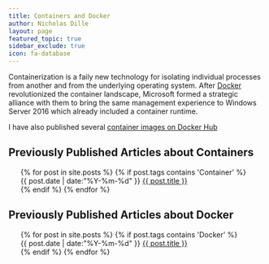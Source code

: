 ```yaml
---
title: Containers and Docker
author: Nicholas Dille
layout: page
featured_topic: true
sidebar_exclude: true
icon: fa-database
---
```

Containerization is a faily new technology for isolating individual processes from another and from the underlying operating system. After [Docker](https://docker.io) revolutionized the container landscape, Microsoft formed a strategic alliance with them to bring the same management experience to Windows Server 2016 which already included a container runtime.

I have also published several [container images on Docker Hub](https://hub.docker.com/u/nicholasdille/)

## Previously Published Articles about Containers

<ul class="this" style="list-style-type:none">
{% for post in site.posts %}
{% if post.tags contains 'Container' %}<li>{{ post.date | date:"%Y-%m-%d" }} <a href="{{ post.url }}">{{ post.title }}</a></li>{% endif %}
{% endfor %}
</ul>

## Previously Published Articles about Docker

<ul class="this" style="list-style-type:none">
{% for post in site.posts %}
{% if post.tags contains 'Docker' %}<li>{{ post.date | date:"%Y-%m-%d" }} <a href="{{ post.url }}">{{ post.title }}</a></li>{% endif %}
{% endfor %}
</ul>